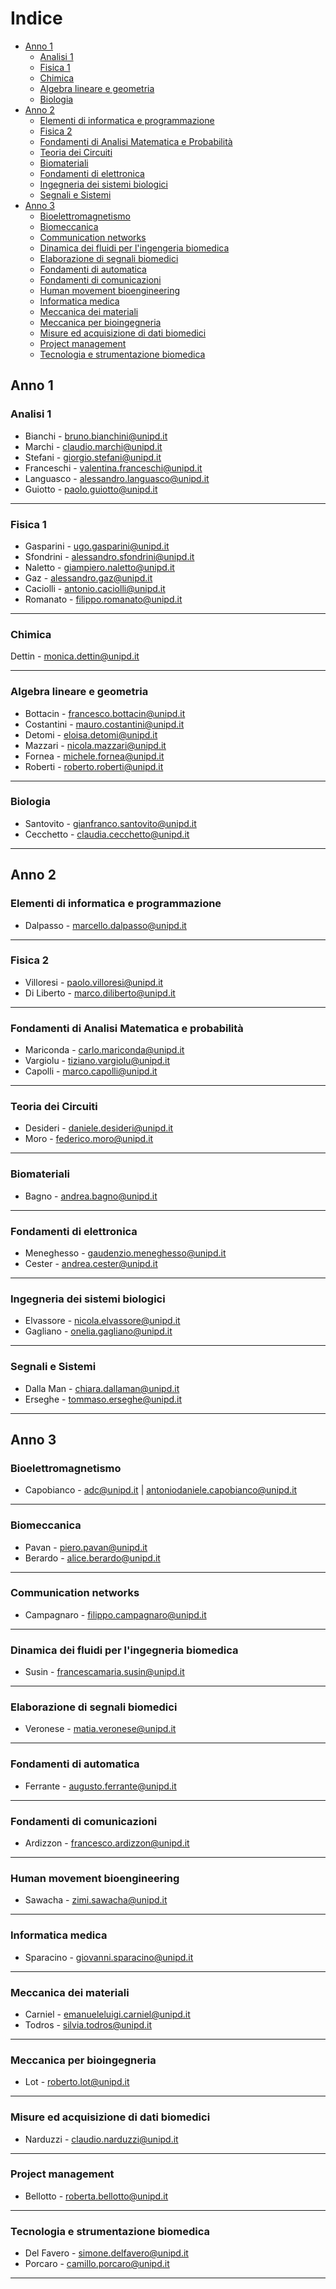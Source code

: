 # Indice <!-- omit in toc -->
- [Anno 1](#anno-1)
  - [Analisi 1](#analisi-1)
  - [Fisica 1](#fisica-1)
  - [Chimica](#chimica)
  - [Algebra lineare e geometria](#algebra-lineare-e-geometria)
  - [Biologia](#biologia)
- [Anno 2](#anno-2)
  - [Elementi di informatica e programmazione](#elementi-di-informatica-e-programmazione)
  - [Fisica 2](#fisica-2)
  - [Fondamenti di Analisi Matematica e Probabilità](#fondamenti-di-analisi-matematica-e-probabilità)
  - [Teoria dei Circuiti](#teoria-dei-circuiti)
  - [Biomateriali](#biomateriali)
  - [Fondamenti di elettronica](#fondamenti-di-elettronica)
  - [Ingegneria dei sistemi biologici](#ingegneria-dei-sistemi-biologici)
  - [Segnali e Sistemi](#segnali-e-sistemi)
- [Anno 3](#anno-3)
  - [Bioelettromagnetismo](#bioelettromagnetismo)
  - [Biomeccanica](#biomeccanica)
  - [Communication networks](#communication-networks)
  - [Dinamica dei fluidi per l'ingengeria biomedica](#dinamica-dei-fluidi-per-l'ingegneria-biomedica)
  - [Elaborazione di segnali biomedici](#elaborazione-di-segnali-biomedici)
  - [Fondamenti di automatica](#fondamenti-di-automatica)
  - [Fondamenti di comunicazioni](#fondamenti-di-comunicazioni)
  - [Human movement bioengineering](#human-movement-bioengineering)
  - [Informatica medica](#informatica-medica)
  - [Meccanica dei materiali](#meccanica-dei-materiali)
  - [Meccanica per bioingegneria](#meccanica-per-bioingegneria)
  - [Misure ed acquisizione di dati biomedici](#misure-ed-acquisizione-di-dati-biomedici)
  - [Project management](#project-management)
  - [Tecnologia e strumentazione biomedica](#tecnologia-e-strumentazione-biomedica)

## Anno 1


### Analisi 1
- Bianchi - bruno.bianchini@unipd.it
- Marchi - claudio.marchi@unipd.it
- Stefani - giorgio.stefani@unipd.it
- Franceschi - valentina.franceschi@unipd.it
- Languasco - alessandro.languasco@unipd.it
- Guiotto - paolo.guiotto@unipd.it

---

### Fisica 1

- Gasparini - ugo.gasparini@unipd.it
- Sfondrini - alessandro.sfondrini@unipd.it
- Naletto - giampiero.naletto@unipd.it
- Gaz - alessandro.gaz@unipd.it
- Caciolli - antonio.caciolli@unipd.it
- Romanato - filippo.romanato@unipd.it

---

### Chimica

Dettin - monica.dettin@unipd.it

---

### Algebra lineare e geometria

- Bottacin -  francesco.bottacin@unipd.it
- Costantini - mauro.costantini@unipd.it
- Detomi - eloisa.detomi@unipd.it
- Mazzari -  nicola.mazzari@unipd.it
- Fornea - michele.fornea@unipd.it
- Roberti - roberto.roberti@unipd.it

---

### Biologia

- Santovito - gianfranco.santovito@unipd.it
- Cecchetto - claudia.cecchetto@unipd.it

---

## Anno 2

### Elementi di informatica e programmazione

- Dalpasso - marcello.dalpasso@unipd.it

---

### Fisica 2

- Villoresi - paolo.villoresi@unipd.it
- Di Liberto - marco.diliberto@unipd.it

---

### Fondamenti di Analisi Matematica e probabilità

- Mariconda - carlo.mariconda@unipd.it
- Vargiolu - tiziano.vargiolu@unipd.it
- Capolli - marco.capolli@unipd.it

---

### Teoria dei Circuiti

- Desideri - daniele.desideri@unipd.it
- Moro -  federico.moro@unipd.it

---

### Biomateriali

- Bagno - andrea.bagno@unipd.it

---

### Fondamenti di elettronica

- Meneghesso - gaudenzio.meneghesso@unipd.it
- Cester - andrea.cester@unipd.it

---

### Ingegneria dei sistemi biologici

- Elvassore -  nicola.elvassore@unipd.it
- Gagliano - onelia.gagliano@unipd.it

---

### Segnali e Sistemi

- Dalla Man - chiara.dallaman@unipd.it
- Erseghe -  tommaso.erseghe@unipd.it

---

## Anno 3

### Bioelettromagnetismo

- Capobianco - adc@unipd.it | antoniodaniele.capobianco@unipd.it

---

### Biomeccanica

- Pavan - piero.pavan@unipd.it
- Berardo - alice.berardo@unipd.it

---

### Communication networks

- Campagnaro - filippo.campagnaro@unipd.it

---

### Dinamica dei fluidi per l'ingegneria biomedica

- Susin - francescamaria.susin@unipd.it

---

### Elaborazione di segnali biomedici

- Veronese - matia.veronese@unipd.it

---

### Fondamenti di automatica

- Ferrante - augusto.ferrante@unipd.it

---

### Fondamenti di comunicazioni

- Ardizzon - francesco.ardizzon@unipd.it

---

### Human movement bioengineering

- Sawacha - zimi.sawacha@unipd.it

---

### Informatica medica

- Sparacino - giovanni.sparacino@unipd.it

---

### Meccanica dei materiali

- Carniel - emanueleluigi.carniel@unipd.it
- Todros - silvia.todros@unipd.it

---

### Meccanica per bioingegneria 

- Lot - roberto.lot@unipd.it

---

### Misure ed acquisizione di dati biomedici 

- Narduzzi - claudio.narduzzi@unipd.it

---

### Project management 

- Bellotto - roberta.bellotto@unipd.it

---

### Tecnologia e strumentazione biomedica

- Del Favero - simone.delfavero@unipd.it
- Porcaro - camillo.porcaro@unipd.it

---
